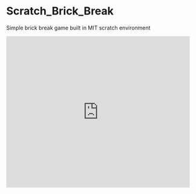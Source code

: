 # Scratch_Brick_Break
Simple brick break game built in MIT scratch environment

<iframe src="https://scratch.mit.edu/projects/728748474/embed" allowtransparency="true" width="485" height="402" frameborder="0" scrolling="no" allowfullscreen></iframe>
